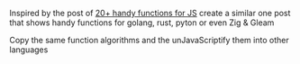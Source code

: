 
Inspired by the post of [20+ handy functions for JS](https://dev.to/devsmitra/20-handy-javascript-functions-to-simplify-your-code-javascript-tutorial-i0e?ref=dailydev) create a similar one post that shows handy functions for golang, rust, pyton or even Zig & Gleam

Copy the same function algorithms and the unJavaScriptify them into other languages
